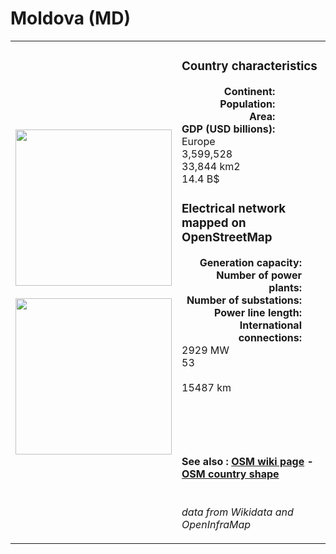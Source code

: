 # Moldova (MD)

<table width="90%">
<tr>
<td>
<img src="https://upload.wikimedia.org/wikipedia/commons/2/27/Flag_of_Moldova.svg" width="250">
<br><br>
<img src="https://upload.wikimedia.org/wikipedia/commons/f/fe/Location_Moldova_Europe.png" width="250"></td>
<td>
<h3>Country characteristics</h3>
<div style="display: inline-block;text-align:right;margin-right:30px;font-weight: bold;">
Continent:<br>Population:<br>Area:<br>GDP (USD billions):
</div>
<div style="display: inline-block;">
Europe<br>3,599,528<br>33,844 km2<br>14.4 B$
</div>
<h3>Electrical network mapped on OpenStreetMap</h3>
<div style="display: inline-block;text-align:right;margin-right:30px;font-weight: bold;">Generation capacity:<br>
Number of power plants:<br>
Number of substations:<br>
Power line length:<br>
International connections:<br>
</div>
<div style="display: inline-block;">2929 MW<br>
53<br>
<br>
15487 km<br>
<br>
</div>

<br><br><h4>See also :
<a href="https://wiki.openstreetmap.org/wiki/Power_networks/Moldova" target="_blank">OSM wiki page</a> -
<a href="https://openstreetmap.org/relation/58974" target="_blank">OSM country shape</a>
</h4>

<br><i>data from Wikidata and OpenInfraMap</i>
</td>
</tr>
</table>




